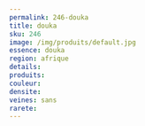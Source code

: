 ```yaml
---
permalink: 246-douka
title: douka
sku: 246
image: /img/produits/default.jpg
essence: douka
region: afrique
details: 
produits:
couleur: 
densite: 
veines: sans
rarete: 
---
```


